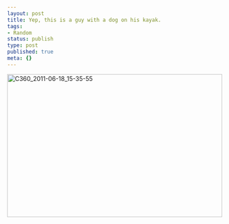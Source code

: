 ```yaml
---
layout: post
title: Yep, this is a guy with a dog on his kayak.
tags:
- Random
status: publish
type: post
published: true
meta: {}
---
```

<div class='posterous_autopost'><div class='p_embed p_image_embed'> <a href="http://posterous.com/getfile/files.posterous.com/fzero/Z8Pk8L2SeoFhSfgWADGugSo2KU6IQ22PPz14TUaTfqt0BI9MibNk6p65vuWn/C360_2011-06-18_15-35-55.jpg.scaled.1000.jpg"><img alt="C360_2011-06-18_15-35-55" height="333" src="http://posterous.com/getfile/files.posterous.com/fzero/QIGeXIaYA5y2NzhGZZNJVbdV2WCDnSuuEh5kUEguDng7oxlcq8yBeXB9SvWp/C360_2011-06-18_15-35-55.jpg.scaled.500.jpg" width="500" /></a> </div> </div>
